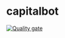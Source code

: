 # capitalbot
[![Quality gate](https://sonarcloud.io/api/project_badges/quality_gate?project=azak-azkaran_capitalbot)](https://sonarcloud.io/summary/new_code?id=azak-azkaran_capitalbot)